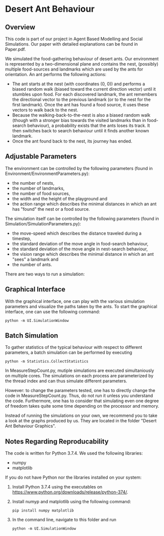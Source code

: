 # Desert Ant Behaviour

## Overview

This code is part of our project in Agent Based Modelling and Social Simulations. Our paper with detailed explanations can be found in Paper.pdf.

We simulated the food-gathering behaviour of desert ants. Our environment is represented by a two-dimensional plane and contains the nest, (possibly) multiple food-sources and landmarks which are used by the ants for orientation. An ant performs the following actions:

- The ant starts at the nest (with coordinates (0, 0)) and performs a biased random walk (biased toward the current direction vector) until it stumbles upon food. For each discovered landmark, the ant remembers the directional vector to the previous landmark (or to the nest for the first landmark). Once the ant has found a food source, it uses these vectors to walk back to the nest.
- Because the walking-back-to-the-nest is also a biased random walk (though with a stronger bias towards the visited landmarks than in food-search behaviour), a probability exists that the ants loses its track. It then switches back to search behaviour until it finds another known landmark.
- Once the ant found back to the nest, its journey has ended.

## Adjustable Parameters

The environment can be controlled by the following parameters (found in Environment/EnvironmentParameters.py):

- the number of nests,
- the number of landmarks,
- the number of food sources,
- the width and the height of the playground and
- the action range which describes the minimal distances in which an ant has "found" the nest or a food source.

The simulation itself can be controlled by the following parameters (found in Simulation/SimulationParameters.py):

- the move-speed which describes the distance traveled during a timestep,
- the standard deviation of the move angle in food-search behaviour,
- the standard deviation of the move angle in nest-search behaviour,
- the vision range which describes the minimal distance in which an ant "sees" a landmark and
- the number of ants.

There are two ways to run a simulation:

## Graphical Interface

With the graphical interface, one can play with the various simulation parameters and visualize the paths taken by the ants. To start the graphical interface, one can use the following command:

    python -m UI.SimulationWindow

## Batch Simulation

To gather statistics of the typical behaviour with respect to different parameters, a batch simulation can be performed by executing 

    python -m Statistics.CollectStatistics

In MeasureStepCount.py, mutiple simulations are executed simultaniously on multiple cores. The simulations on each process are parameterized by the thread index and can thus simulate different parameters.

However: to change the parameters tested, one has to directly change the code in MeasureStepCount.py. Thus, do not run it unless you understand the code. Furthermore, one has to consider that simulating even one degree of freedom takes quite some time depending on the processor and memory.

Instead of running the simulations on your own, we recommend you to take a look at the graphs produced by us. They are located in the folder "Desert Ant Behaviour Graphics".

## Notes Regarding Reproducability

The code is written for Python 3.7.4. We used the following libraries:

- numpy
- matplotlib

If you do not have Python nor the libraries installed on your system:

1.  Install Python 3.7.4 using the executables on https://www.python.org/downloads/release/python-374/.
2.  Install numyp and matplotlib using the following command:

        pip install numpy matplotlib

3.  In the command line, navigate to this folder and run

        python -m UI.SimulationWindow
